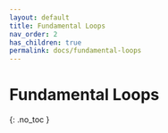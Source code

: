 ```yaml
---
layout: default
title: Fundamental Loops
nav_order: 2
has_children: true
permalink: docs/fundamental-loops
---
```


# Fundamental Loops

{: .no_toc }
